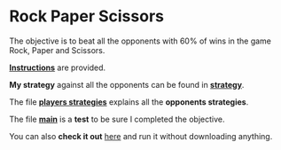 # Rock Paper Scissors

The objective is to beat all the opponents with 60% of wins in the game Rock, Paper and Scissors.

[**Instructions**](https://github.com/LautaroOchotorena/Machine-Learning-with-Python-FreeCodeCamp/blob/main/Rock%20Paper%20Scissors/Instructions.md) are provided.

**My strategy** against all the opponents can be found in [**strategy**](https://github.com/LautaroOchotorena/Machine-Learning-with-Python-FreeCodeCamp/blob/main/Rock%20Paper%20Scissors/RPS.py).

The file [**players strategies**](https://github.com/LautaroOchotorena/Machine-Learning-with-Python-FreeCodeCamp/blob/main/Rock%20Paper%20Scissors/RPS_game.py) explains all the **opponents strategies**.

The file [**main**](https://github.com/LautaroOchotorena/Machine-Learning-with-Python-FreeCodeCamp/blob/main/Rock%20Paper%20Scissors/main.py) is a **test** to be sure I completed the objective.

You can also **check it out** [here](https://replit.com/@LautaroOchotore/Rockpaper-and-scissors?v=1) and run it without downloading anything.
